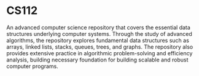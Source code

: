 # CS112

An advanced computer science repository that covers the essential data structures underlying computer systems. Through the study of advanced algorithms, the repository explores fundamental data structures such as arrays, linked lists, stacks, queues, trees, and graphs. The repository also provides extensive practice in algorithmic problem-solving and efficiency analysis, building necessary foundation for building scalable and robust computer programs.
